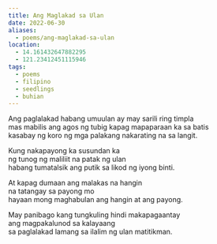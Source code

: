 ```yaml
---
title: Ang Maglakad sa Ulan
date: 2022-06-30
aliases:
  - poems/ang-maglakad-sa-ulan
location:
  - 14.161432647882295
  - 121.23412451115946
tags:
  - poems
  - filipino
  - seedlings
  - buhian
---
```

Ang paglalakad habang umuulan ay may sarili ring timpla  
mas mabilis ang agos ng tubig kapag mapaparaan ka sa batis  
kasabay ng koro ng mga palakang nakarating na sa langit.  

Kung nakapayong ka susundan ka  
ng tunog ng maliliit na patak ng ulan  
habang tumatalsik ang putik sa likod ng iyong binti.  

At kapag dumaan ang malakas na hangin  
na tatangay sa payong mo  
hayaan mong maghabulan ang hangin at ang payong.  

May panibago kang tungkuling hindi makapagaantay  
ang magpakalunod sa kalayaang  
sa paglalakad lamang sa ilalim ng ulan matitikman.  